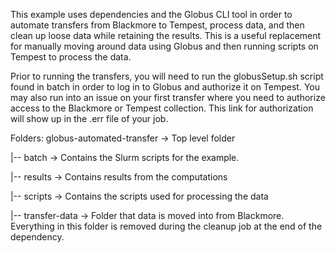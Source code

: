 This example uses dependencies and the Globus CLI tool in order to automate transfers from Blackmore to Tempest, process data, and then clean up loose data while retaining the results. This is a useful replacement for manually moving around data using Globus and then running scripts on Tempest to process the data.

Prior to running the transfers, you will need to run the globusSetup.sh script found in batch in order to log in to Globus and authorize it on Tempest. You may also run into an issue on your first transfer where you need to authorize access to the Blackmore or Tempest collection. This link for authorization will show up in the .err file of your job.

Folders:
globus-automated-transfer -> Top level folder

|-- batch -> Contains the Slurm scripts for the example. 

|-- results -> Contains results from the computations

|-- scripts -> Contains the scripts used for processing the data

|-- transfer-data -> Folder that data is moved into from Blackmore. Everything in this folder is removed during the cleanup job at the end of the dependency.


